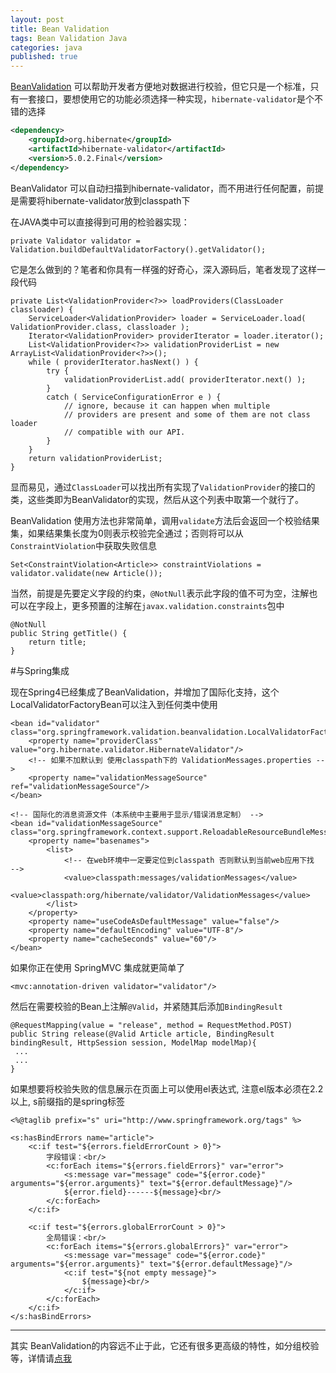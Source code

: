 ```yaml
---
layout: post
title: Bean Validation
tags: Bean Validation Java
categories: java
published: true
---
```


[BeanValidation][BeanValidation] 可以帮助开发者方便地对数据进行校验，但它只是一个标准，只有一套接口，要想使用它的功能必须选择一种实现，`hibernate-validator`是个不错的选择

~~~xml
<dependency>
    <groupId>org.hibernate</groupId>
    <artifactId>hibernate-validator</artifactId>
    <version>5.0.2.Final</version>
</dependency>
~~~

BeanValidator 可以自动扫描到hibernate-validator，而不用进行任何配置，前提是需要将hibernate-validator放到classpath下

在JAVA类中可以直接得到可用的检验器实现：

~~~
private Validator validator = Validation.buildDefaultValidatorFactory().getValidator();
~~~

它是怎么做到的？笔者和你具有一样强的好奇心，深入源码后，笔者发现了这样一段代码

~~~
private List<ValidationProvider<?>> loadProviders(ClassLoader classloader) {
	ServiceLoader<ValidationProvider> loader = ServiceLoader.load( ValidationProvider.class, classloader );
	Iterator<ValidationProvider> providerIterator = loader.iterator();
	List<ValidationProvider<?>> validationProviderList = new ArrayList<ValidationProvider<?>>();
	while ( providerIterator.hasNext() ) {
		try {
			validationProviderList.add( providerIterator.next() );
		}
		catch ( ServiceConfigurationError e ) {
			// ignore, because it can happen when multiple
			// providers are present and some of them are not class loader
			// compatible with our API.
		}
	}
	return validationProviderList;
}
~~~

显而易见，通过`ClassLoader`可以找出所有实现了`ValidationProvider`的接口的类，这些类即为BeanValidator的实现，然后从这个列表中取第一个就行了。

BeanValidation 使用方法也非常简单，调用`validate`方法后会返回一个校验结果集，如果结果集长度为0则表示校验完全通过；否则将可以从`ConstraintViolation`中获取失败信息

~~~
Set<ConstraintViolation<Article>> constraintViolations = validator.validate(new Article());
~~~

当然，前提是先要定义字段的约束，`@NotNull`表示此字段的值不可为空，注解也可以在字段上，更多预置的注解在`javax.validation.constraints`包中

~~~
@NotNull
public String getTitle() {
    return title;
}
~~~

#与Spring集成

现在Spring4已经集成了BeanValidation，并增加了国际化支持，这个LocalValidatorFactoryBean可以注入到任何类中使用

~~~
<bean id="validator" class="org.springframework.validation.beanvalidation.LocalValidatorFactoryBean">
    <property name="providerClass" value="org.hibernate.validator.HibernateValidator"/>
    <!-- 如果不加默认到 使用classpath下的 ValidationMessages.properties -->
    <property name="validationMessageSource" ref="validationMessageSource"/>
</bean>

<!-- 国际化的消息资源文件（本系统中主要用于显示/错误消息定制） -->
<bean id="validationMessageSource" class="org.springframework.context.support.ReloadableResourceBundleMessageSource">
    <property name="basenames">
        <list>
            <!-- 在web环境中一定要定位到classpath 否则默认到当前web应用下找  -->
            <value>classpath:messages/validationMessages</value>
            <value>classpath:org/hibernate/validator/ValidationMessages</value>
        </list>
    </property>
    <property name="useCodeAsDefaultMessage" value="false"/>
    <property name="defaultEncoding" value="UTF-8"/>
    <property name="cacheSeconds" value="60"/>
</bean>
~~~

如果你正在使用 SpringMVC 集成就更简单了

~~~
<mvc:annotation-driven validator="validator"/>
~~~

然后在需要校验的Bean上注解`@Valid`，并紧随其后添加`BindingResult`

~~~
@RequestMapping(value = "release", method = RequestMethod.POST)
public String release(@Valid Article article, BindingResult bindingResult, HttpSession session, ModelMap modelMap){
 ...
 ...
}
~~~

如果想要将校验失败的信息展示在页面上可以使用el表达式, 注意el版本必须在2.2以上, s前缀指的是spring标签

~~~
<%@taglib prefix="s" uri="http://www.springframework.org/tags" %>
~~~

~~~
<s:hasBindErrors name="article">
    <c:if test="${errors.fieldErrorCount > 0}">
        字段错误：<br/>
        <c:forEach items="${errors.fieldErrors}" var="error">
            <s:message var="message" code="${error.code}" arguments="${error.arguments}" text="${error.defaultMessage}"/>
            ${error.field}------${message}<br/>
        </c:forEach>
    </c:if>

    <c:if test="${errors.globalErrorCount > 0}">
        全局错误：<br/>
        <c:forEach items="${errors.globalErrors}" var="error">
            <s:message var="message" code="${error.code}" arguments="${error.arguments}" text="${error.defaultMessage}"/>
            <c:if test="${not empty message}">
                ${message}<br/>
            </c:if>
        </c:forEach>
    </c:if>
</s:hasBindErrors>
~~~

---

其实 BeanValidation的内容远不止于此，它还有很多更高级的特性，如分组校验等，详情请[点我][more]



[BeanValidation]:http://beanvalidation.org/
[more]:http://www.ibm.com/developerworks/cn/java/j-lo-beanvalid/